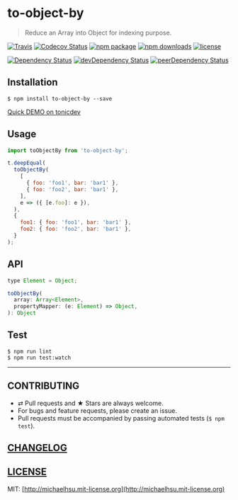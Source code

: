 # to-object-by

> Reduce an Array into Object for indexing purpose.

[![Travis][build-badge]][build] [![Codecov Status][codecov-badge]][codecov] [![npm package][npm-badge]][npm] [![npm downloads][npm-downloads]][npm] [![license][license-badge]][license]

[![Dependency Status][dependency-badge]][dependency] [![devDependency Status][devDependency-badge]][devDependency] [![peerDependency Status][peerDependency-badge]][peerDependency]

[build-badge]: https://img.shields.io/travis/evenchange4/to-object-by/master.svg?style=flat-square
[build]: https://travis-ci.org/evenchange4/to-object-by

[npm-badge]: https://img.shields.io/npm/v/to-object-by.svg?style=flat-square
[npm]: https://www.npmjs.org/package/to-object-by

[codecov-badge]: https://img.shields.io/codecov/c/github/evenchange4/to-object-by.svg?style=flat-square
[codecov]: https://codecov.io/github/evenchange4/to-object-by?branch=master

[npm-downloads]: https://img.shields.io/npm/dt/to-object-by.svg?style=flat-square

[license-badge]: https://img.shields.io/npm/l/to-object-by.svg?style=flat-square
[license]: http://michaelhsu.mit-license.org/

[dependency-badge]: https://david-dm.org/evenchange4/to-object-by.svg?style=flat-square
[dependency]: https://david-dm.org/evenchange4/to-object-by
[devDependency-badge]: https://david-dm.org/evenchange4/to-object-by/dev-status.svg?style=flat-square
[devDependency]: https://david-dm.org/evenchange4/to-object-by#info=devDependencies
[peerDependency-badge]: https://david-dm.org/evenchange4/to-object-by/peer-status.svg?style=flat-square
[peerDependency]: https://david-dm.org/evenchange4/to-object-by#info=peerDependencies

## Installation

```console
$ npm install to-object-by --save
```

[Quick DEMO on tonicdev](https://tonicdev.com/evenchange4/to-object-by)

## Usage

```js
import toObjectBy from 'to-object-by';

t.deepEqual(
  toObjectBy(
    [
      { foo: 'foo1', bar: 'bar1' },
      { foo: 'foo2', bar: 'bar1' },
    ],
    e => ({ [e.foo]: e }),
  ),
  {
    foo1: { foo: 'foo1', bar: 'bar1' },
    foo2: { foo: 'foo2', bar: 'bar1' },
  }
);
```

## API

```js
type Element = Object;

toObjectBy(
  array: Array<Element>,
  propertyMapper: (e: Element) => Object,
): Object
```

## Test

```
$ npm run lint
$ npm run test:watch
```

---

## CONTRIBUTING

* ⇄ Pull requests and ★ Stars are always welcome.
* For bugs and feature requests, please create an issue.
* Pull requests must be accompanied by passing automated tests (`$ npm test`).

## [CHANGELOG](CHANGELOG.md)

## [LICENSE](LICENSE)

MIT: [http://michaelhsu.mit-license.org](http://michaelhsu.mit-license.org)
